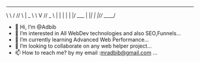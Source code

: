 

__   __ _    ____  
\ \ / // \  |  _ \ 
 \ V // _ \ | | | |
  | |/ ___ \| |_| |
  |_/_/   \_\____/





  
- 👋 Hi, I’m @Adbib
- 👀 I’m interested in All WebDev technologies and also SEO,Funnels...
- 🌱 I’m currently learning Advanced Web Performance...
- 💞️ I’m looking to collaborate on any web helper project...
- 📫 How to reach me? by my email :mradbib@gmail.com ...

<!---
Adbib/Adbib is a ✨ special ✨ repository because its `README.md` (this file) appears on your GitHub profile.
You can click the Preview link to take a look at your changes.
--->

